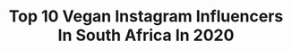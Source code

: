 ---
title: Top 10 Vegan Instagram Influencers In South Africa In 2020
description: >-
  Find top vegan Instagram influencers in South Africa in 2020. Most popular hashtags: #nature #capetown #southafrica #wildlife.
platform: Instagram
profiles:
  - username: "stellathelight"
    fullname: >-
      Earth to Mouth™
    location: "South Africa"
    followers: 77617
    engagement: 322
    commentsToLikes: 0.034551
    avatar: "https://scontent-lhr8-1.cdninstagram.com/v/t51.2885-19/s320x320/92409376_2696064687292416_8774470468917788672_n.jpg?_nc_ht=scontent-lhr8-1.cdninstagram.com&_nc_ohc=pKSdSnfuypQAX_WT0ox&oh=cb499743d3367f45d4ef24dd4347e2dd&oe=5EBC38CD"
    verified: false
    hashtags: "#whatsyourorigin, #nolabels, #thegiftofgoodhealth, #andhealthypancakes"
  - username: "damien_mander"
    fullname: >-
      Damien Mander
    location: "South Africa"
    followers: 21217
    engagement: 680
    commentsToLikes: 0.042889
    avatar: "https://scontent-ams4-1.cdninstagram.com/v/t51.2885-19/s320x320/83787491_547734212791251_1261518416951377920_n.jpg?_nc_ht=scontent-ams4-1.cdninstagram.com&_nc_ohc=NMm2pf_dAfcAX9Funo3&oh=bbfaa8c31b55c8e56ef4c9087d212b53&oe=5EB6BE3F"
    verified: false
    hashtags: "#lead, #climatecrisis, #vegan, #wildlife"
  - username: "maysasantoro"
    fullname: >-
      Maysa Santoro | Brazil
    location: "South Africa"
    followers: 28227
    engagement: 224
    commentsToLikes: 0.046023
    avatar: "https://scontent-bos3-1.cdninstagram.com/v/t51.2885-19/s320x320/69132468_385957825405080_8306389286433849344_n.jpg?_nc_ht=scontent-bos3-1.cdninstagram.com&_nc_ohc=A2mfVLDwP5YAX-youKy&oh=e9517e89cf6a7e7d59425c0a6cba0201&oe=5EB1EF79"
    verified: false
    hashtags: "#quarantine, #emcasa, #experiencedifferent, #gopro"
  - username: "holymane_"
    fullname: >-
      MELY 💋💕
    location: "South Africa"
    followers: 6601
    engagement: 721
    commentsToLikes: 0.075886
    avatar: "https://scontent-ams4-1.cdninstagram.com/v/t51.2885-19/s320x320/91875169_173463946987184_3983184770895970304_n.jpg?_nc_ht=scontent-ams4-1.cdninstagram.com&_nc_ohc=Iomtj19isMAAX_DAXAW&oh=9fb71da84fe2497cea46a4c164afc166&oe=5EB960A3"
    verified: false
    hashtags: "#noscheveuxsontmagiques, #bijouxfaitmain, #earthexplorer, #ilovekiabiantillesguyane"
  - username: "ebenetzebeth4"
    fullname: >-
      Eben Etzebeth
    location: "South Africa"
    followers: 249081
    engagement: 971
    commentsToLikes: 0.011068
    avatar: "https://scontent-ams4-1.cdninstagram.com/v/t51.2885-19/s320x320/90088660_236108827511708_8096117544571633664_n.jpg?_nc_ht=scontent-ams4-1.cdninstagram.com&_nc_ohc=d23IvC8MgHMAX9LyQn8&oh=32817b76ef00ac9f476bb72b435932fd&oe=5EB9797B"
    verified: true
    hashtags: "#stademayol, #rct, #natural, #rwc2019"
  - username: "fabulousoverfifty_"
    fullname: >-
      Diana Bellingan🇿🇦
    location: "South Africa"
    followers: 39645
    engagement: 337
    commentsToLikes: 0.060566
    avatar: "https://scontent-lga3-1.cdninstagram.com/v/t51.2885-19/s320x320/92449487_663976584402261_740463910997458944_n.jpg?_nc_ht=scontent-lga3-1.cdninstagram.com&_nc_ohc=BDUK_Gzc-F0AX-MFvf3&oh=6add3c480942d351b8890237ddb736d9&oe=5EB96F26"
    verified: false
    hashtags: "#summerstyle, #coronavid19, #mybreastcancerstory, #easterweekend"
  - username: "seangoesnatural"
    fullname: >-
      Sean Tatum Moodley
    location: "South Africa"
    followers: 2646
    engagement: 1193
    commentsToLikes: 0.240249
    avatar: "https://scontent-amt2-1.cdninstagram.com/v/t51.2885-19/s320x320/67657049_416838988947515_3827308205722042368_n.jpg?_nc_ht=scontent-amt2-1.cdninstagram.com&_nc_ohc=D8IjQy0QD-4AX-Lj-Rf&oh=47fbd79034675eda458fc036161f71b9&oe=5EBAA636"
    verified: false
    hashtags: "#naturalhairhacks, #crusty, #blog031, #naturalhairdoescare"
  - username: "neyney_dj"
    fullname: >-
      ℂ𝕙𝕒𝕣𝕟é 𝕕𝕖 𝕁𝕒𝕘𝕖𝕣
    location: "South Africa"
    followers: 5010
    engagement: 1336
    commentsToLikes: 0.004933
    avatar: "https://scontent-lhr8-1.cdninstagram.com/v/t51.2885-19/s320x320/18298571_122724651614798_8153245273942917120_a.jpg?_nc_ht=scontent-lhr8-1.cdninstagram.com&_nc_ohc=nndSefak8Y0AX9ub-Qc&oh=55db5387755ef5b0c29abf8e61fe24a6&oe=5EB8CF10"
    verified: false
    hashtags: "#learning, #justbehappy, #equinephotography, #fitgirls"
  - username: "melissabrownza"
    fullname: >-
      Melissa Brown
    location: "South Africa"
    followers: 12538
    engagement: 537
    commentsToLikes: 0.043266
    avatar: "https://scontent-amt2-1.cdninstagram.com/v/t51.2885-19/s320x320/45329236_708246702873618_7002238942497996800_n.jpg?_nc_ht=scontent-amt2-1.cdninstagram.com&_nc_ohc=il2LFFkbzXMAX8sWw3U&oh=7677ea88dfcf85ce8fe2639d74b4d1e5&oe=5EBBF085"
    verified: false
    hashtags: "#goprogirl, #big5, #wateractivities, #adventureseeker"
  - username: "pic_tale_foodie"
    fullname: >-
      Fatima B Shaik © 🇿🇦
    location: "South Africa"
    followers: 23516
    engagement: 715
    commentsToLikes: 0.190884
    avatar: "https://scontent-lhr8-1.cdninstagram.com/v/t51.2885-19/s320x320/90497140_528153598106235_7048533132261195776_n.jpg?_nc_ht=scontent-lhr8-1.cdninstagram.com&_nc_ohc=ZvUF_zYEGSIAX_maxX_&oh=34b755af6d045472b3bd16b609b271d6&oe=5EB8ACCE"
    verified: false
    hashtags: "#medeo, #brittle, #whitechocolate, #orange"
---